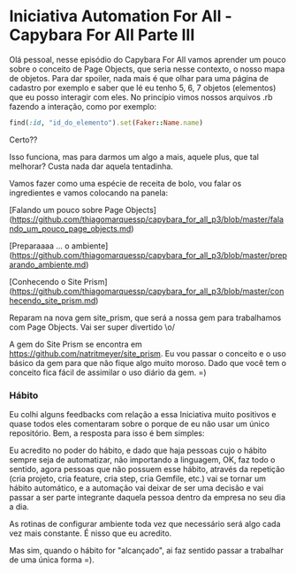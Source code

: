 # Iniciativa Automation For All - Capybara For All Parte III

Olá pessoal, nesse episódio do Capybara For All vamos aprender um pouco sobre o conceito de Page Objects, que seria nesse contexto, o nosso mapa de objetos. Para dar spoiler, nada mais é que olhar para uma página de cadastro por exemplo e saber que lé eu tenho 5, 6, 7 objetos (elementos) que eu posso interagir com eles.
No princípio vimos nossos arquivos .rb fazendo a interação, como por exemplo:

```ruby
find(:id, "id_do_elemento").set(Faker::Name.name)
```
Certo??

Isso funciona, mas para darmos um algo a mais, aquele plus, que tal melhorar? Custa nada dar aquela tentadinha.

Vamos fazer como uma espécie de receita de bolo, vou falar os ingredientes e vamos colocando na panela:

[Falando um pouco sobre Page Objects] (https://github.com/thiagomarquessp/capybara_for_all_p3/blob/master/falando_um_pouco_page_objects.md)

[Preparaaaa ... o ambiente] (https://github.com/thiagomarquessp/capybara_for_all_p3/blob/master/preparando_ambiente.md)

[Conhecendo o Site Prism] (https://github.com/thiagomarquessp/capybara_for_all_p3/blob/master/conhecendo_site_prism.md)

Reparam na nova gem site_prism, que será a nossa gem para trabalhamos com Page Objects. Vai ser super divertido \o/

A gem do Site Prism se encontra em https://github.com/natritmeyer/site_prism. Eu vou passar o conceito e o uso básico da gem para que não fique algo muito moroso. Dado que você tem o conceito fica fácil de assimilar o uso diário da gem. =)

### Hábito

Eu colhi alguns feedbacks com relação a essa Iniciativa muito positivos e quase todos eles comentaram sobre o porque de eu não usar um único repositório. Bem, a resposta para isso é bem simples:

Eu acredito no poder do hábito, e dado que haja pessoas cujo o hábito sempre seja de automatizar, não importando a linguagem, OK, faz todo o sentido, agora pessoas que não possuem esse hábito, através da repetição (cria projeto, cria feature, cria step, cria Gemfile, etc.) vai se tornar um hábito automático, e a automação vai deixar de ser uma decisão e vai passar a ser parte integrante daquela pessoa dentro da empresa no seu dia a dia.

As rotinas de configurar ambiente toda vez que necessário será algo cada vez mais constante. É nisso que eu acredito.

Mas sim, quando o hábito for "alcançado", ai faz sentido passar a trabalhar de uma única forma =).
